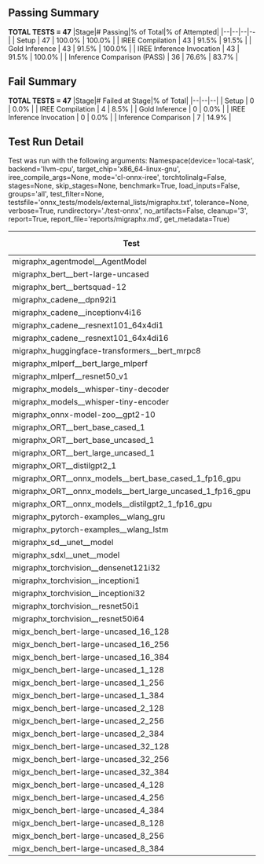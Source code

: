 ## Passing Summary

**TOTAL TESTS = 47**
|Stage|# Passing|% of Total|% of Attempted|
|--|--|--|--|
| Setup | 47 | 100.0% | 100.0% |
| IREE Compilation | 43 | 91.5% | 91.5% |
| Gold Inference | 43 | 91.5% | 100.0% |
| IREE Inference Invocation | 43 | 91.5% | 100.0% |
| Inference Comparison (PASS) | 36 | 76.6% | 83.7% |
## Fail Summary

**TOTAL TESTS = 47**
|Stage|# Failed at Stage|% of Total|
|--|--|--|
| Setup | 0 | 0.0% |
| IREE Compilation | 4 | 8.5% |
| Gold Inference | 0 | 0.0% |
| IREE Inference Invocation | 0 | 0.0% |
| Inference Comparison | 7 | 14.9% |
## Test Run Detail
Test was run with the following arguments:
Namespace(device='local-task', backend='llvm-cpu', target_chip='x86_64-linux-gnu', iree_compile_args=None, mode='cl-onnx-iree', torchtolinalg=False, stages=None, skip_stages=None, benchmark=True, load_inputs=False, groups='all', test_filter=None, testsfile='onnx_tests/models/external_lists/migraphx.txt', tolerance=None, verbose=True, rundirectory='./test-onnx', no_artifacts=False, cleanup='3', report=True, report_file='reports/migraphx.md', get_metadata=True)

| Test | Exit Status | Mean Benchmark Time (ms) | Notes |
|--|--|--|--|
| migraphx_agentmodel__AgentModel | compilation | None | |
| migraphx_bert__bert-large-uncased | PASS | 428.61643495659035 | |
| migraphx_bert__bertsquad-12 | PASS | 89.21399481949351 | |
| migraphx_cadene__dpn92i1 | PASS | 172.06425437082848 | |
| migraphx_cadene__inceptionv4i16 | PASS | 5781.139808396499 | |
| migraphx_cadene__resnext101_64x4di1 | PASS | 349.18808937072754 | |
| migraphx_cadene__resnext101_64x4di16 | PASS | 5184.2997421820955 | |
| migraphx_huggingface-transformers__bert_mrpc8 | PASS | 1548.6820203562577 | |
| migraphx_mlperf__bert_large_mlperf | Numerics | 459.5477692782879 | |
| migraphx_mlperf__resnet50_v1 | PASS | 86.14560045922796 | |
| migraphx_models__whisper-tiny-decoder | PASS | 32.81758172493992 | |
| migraphx_models__whisper-tiny-encoder | Numerics | 181.87777491079433 | |
| migraphx_onnx-model-zoo__gpt2-10 | compilation | None | |
| migraphx_ORT__bert_base_cased_1 | PASS | 90.79166324365707 | |
| migraphx_ORT__bert_base_uncased_1 | PASS | 104.89298734400006 | |
| migraphx_ORT__bert_large_uncased_1 | PASS | 270.9062111874421 | |
| migraphx_ORT__distilgpt2_1 | PASS | 30.190887658492375 | |
| migraphx_ORT__onnx_models__bert_base_cased_1_fp16_gpu | Numerics | 87.89665034661691 | |
| migraphx_ORT__onnx_models__bert_large_uncased_1_fp16_gpu | Numerics | 285.38514239092666 | |
| migraphx_ORT__onnx_models__distilgpt2_1_fp16_gpu | Numerics | 49.244697309202614 | |
| migraphx_pytorch-examples__wlang_gru | PASS | 88.67598275343578 | |
| migraphx_pytorch-examples__wlang_lstm | PASS | 45.63035677168884 | |
| migraphx_sd__unet__model | compilation | None | |
| migraphx_sdxl__unet__model | compilation | None | |
| migraphx_torchvision__densenet121i32 | PASS | 1629.48598091801 | |
| migraphx_torchvision__inceptioni1 | PASS | 209.24739498231145 | |
| migraphx_torchvision__inceptioni32 | PASS | 5975.700194636981 | |
| migraphx_torchvision__resnet50i1 | PASS | 87.14346871489568 | |
| migraphx_torchvision__resnet50i64 | PASS | 5944.3477764725685 | |
| migx_bench_bert-large-uncased_16_128 | PASS | 2564.7951749463873 | |
| migx_bench_bert-large-uncased_16_256 | PASS | 4165.904836108287 | |
| migx_bench_bert-large-uncased_16_384 | Numerics | 5831.320654600859 | |
| migx_bench_bert-large-uncased_1_128 | PASS | 157.2029696156581 | |
| migx_bench_bert-large-uncased_1_256 | PASS | 264.8241277784109 | |
| migx_bench_bert-large-uncased_1_384 | PASS | 376.13201327621937 | |
| migx_bench_bert-large-uncased_2_128 | PASS | 394.56192528208095 | |
| migx_bench_bert-large-uncased_2_256 | PASS | 594.1115642587343 | |
| migx_bench_bert-large-uncased_2_384 | PASS | 803.3526204526424 | |
| migx_bench_bert-large-uncased_32_128 | PASS | 5076.452851295471 | |
| migx_bench_bert-large-uncased_32_256 | PASS | 7821.269103636344 | |
| migx_bench_bert-large-uncased_32_384 | Numerics | 12011.161784331003 | |
| migx_bench_bert-large-uncased_4_128 | PASS | 722.2689886887869 | |
| migx_bench_bert-large-uncased_4_256 | PASS | 1091.303315013647 | |
| migx_bench_bert-large-uncased_4_384 | PASS | 1554.2234107851982 | |
| migx_bench_bert-large-uncased_8_128 | PASS | 1285.7194567720094 | |
| migx_bench_bert-large-uncased_8_256 | PASS | 2055.106128255526 | |
| migx_bench_bert-large-uncased_8_384 | PASS | 2909.0462351838746 | |
